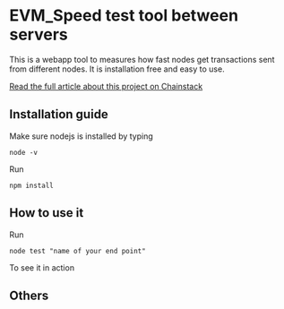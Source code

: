 
# EVM_Speed test tool between servers

This is a webapp tool to measures how fast nodes get transactions sent from different nodes. It is installation free and easy to use.

[Read the full article about this project on Chainstack](https://chainstack.com/evm-speed-tester/)

## Installation guide
Make sure nodejs is installed by typing
```
node -v
```

Run
```
npm install
```

## How to use it

Run
```
node test "name of your end point"
```
To see it in action
## Others
